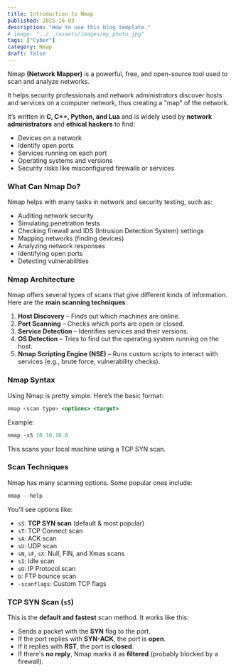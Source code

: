 ```yaml
---
title: Introduction to Nmap
published: 2025-16-03
description: "How to use this blog template."
# image: "../../assets/images/my_photo.jpg"
tags: ["Cyber"]
category: Nmap
draft: false
---
```


Nmap **(Network Mapper)** is a powerful, free, and open-source tool used to scan and analyze networks.

It helps security professionals and network administrators discover hosts and services on a computer network, thus creating a "map" of the network.

It’s written in **C, C++, Python, and Lua** and is widely used by **network administrators** and **ethical hackers** to find:

- Devices on a network
- Identify open ports
- Services running on each port
- Operating systems and versions
- Security risks like misconfigured firewalls or services

### What Can Nmap Do?

Nmap helps with many tasks in network and security testing, such as:

- Auditing network security
- Simulating penetration tests
- Checking firewall and IDS (Intrusion Detection System) settings
- Mapping networks (finding devices)
- Analyzing network responses
- Identifying open ports
- Detecting vulnerabilities

### Nmap Architecture

Nmap offers several types of scans that give different kinds of information. Here are the **main scanning techniques**:

1. **Host Discovery** – Finds out which machines are online.
2. **Port Scanning** – Checks which ports are open or closed.
3. **Service Detection** – Identifies services and their versions.
4. **OS Detection** – Tries to find out the operating system running on the host.
5. **Nmap Scripting Engine (NSE)** – Runs custom scripts to interact with services (e.g., brute force, vulnerability checks).

### Nmap Syntax

Using Nmap is pretty simple. Here’s the basic format:

```jsx
nmap <scan type> <options> <target>
```

Example:

```jsx
nmap -sS 10.10.10.8
```
This scans your local machine using a TCP SYN scan.

### Scan Techniques

Nmap has many scanning options. Some popular ones include:

```jsx
nmap --help
```

You’ll see options like:

- `sS`: **TCP SYN scan** (default & most popular)
- `sT`: TCP Connect scan
- `sA`: ACK scan
- `sU`: UDP scan
- `sN`, `sF`, `sX`: Null, FIN, and Xmas scans
- `sI`: Idle scan
- `sO`: IP Protocol scan
- `b`: FTP bounce scan
- `-scanflags`: Custom TCP flags

### TCP SYN Scan (`sS`)

This is the **default and fastest** scan method. It works like this:

- Sends a packet with the **SYN** flag to the port.
- If the port replies with **SYN-ACK**, the port is **open**.
- If it replies with **RST**, the port is **closed**.
- If there's **no reply**, Nmap marks it as **filtered** (probably blocked by a firewall).